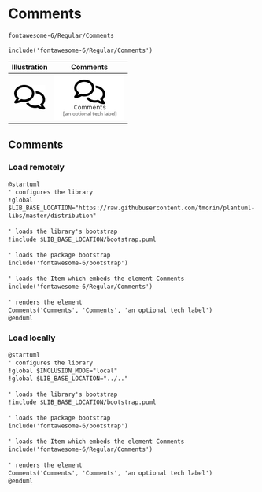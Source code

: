 # Comments


```text
fontawesome-6/Regular/Comments
```

```text
include('fontawesome-6/Regular/Comments')
```



| Illustration | Comments |
| :---: | :---: |
| ![illustration for Illustration](../../fontawesome-6/Regular/Comments.png) | ![illustration for Comments](../../fontawesome-6/Regular/Comments.Local.png) |




## Comments

### Load remotely
```plantuml
@startuml
' configures the library
!global $LIB_BASE_LOCATION="https://raw.githubusercontent.com/tmorin/plantuml-libs/master/distribution"

' loads the library's bootstrap
!include $LIB_BASE_LOCATION/bootstrap.puml

' loads the package bootstrap
include('fontawesome-6/bootstrap')

' loads the Item which embeds the element Comments
include('fontawesome-6/Regular/Comments')

' renders the element
Comments('Comments', 'Comments', 'an optional tech label')
@enduml
```

### Load locally
```plantuml
@startuml
' configures the library
!global $INCLUSION_MODE="local"
!global $LIB_BASE_LOCATION="../.."

' loads the library's bootstrap
!include $LIB_BASE_LOCATION/bootstrap.puml

' loads the package bootstrap
include('fontawesome-6/bootstrap')

' loads the Item which embeds the element Comments
include('fontawesome-6/Regular/Comments')

' renders the element
Comments('Comments', 'Comments', 'an optional tech label')
@enduml
```

